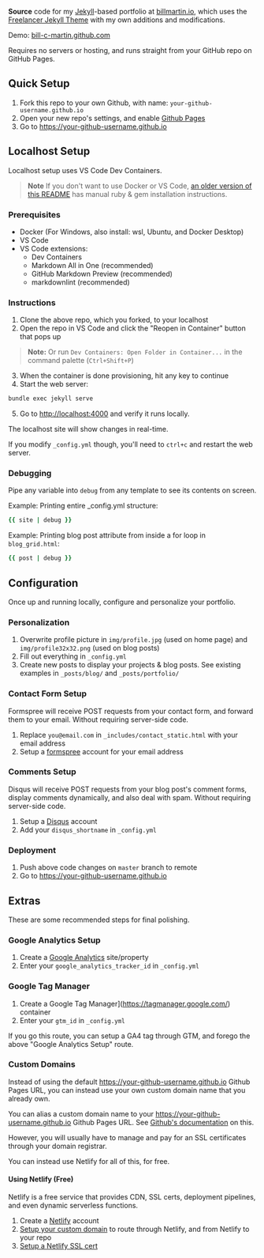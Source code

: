 **Source** code for my [Jekyll](https://jekyllrb.com/)-based portfolio at [billmartin.io](https://billmartin.io), which uses the [Freelancer Jekyll Theme](https://github.com/jeromelachaud/freelancer-theme) with my own additions and modifications.

Demo: [bill-c-martin.github.com](https://bill-c-martin.github.io)

Requires no servers or hosting, and runs straight from your GitHub repo on GitHub Pages.

## Quick Setup

1. Fork this repo to your own Github, with name: ```your-github-username.github.io```
2. Open your new repo's settings, and enable [Github Pages](https://pages.github.com/)
3. Go to https://your-github-username.github.io

## Localhost Setup

Localhost setup uses VS Code Dev Containers.

> **Note**
> If you don't want to use Docker or VS Code, [an older version of this README](https://github.com/bill-c-martin/bill-c-martin.github.io/blob/c8ff940d5b8776e1cc6fa9b906c066f06da580a5/README.md) has manual ruby & gem installation instructions.

### Prerequisites

- Docker (For Windows, also install: wsl, Ubuntu, and Docker Desktop)
- VS Code
- VS Code extensions:
  - Dev Containers
  - Markdown All in One (recommended)
  - GitHub Markdown Preview (recommended)
  - markdownlint (recommended)

### Instructions

1. Clone the above repo, which you forked, to your localhost
2. Open the repo in VS Code and click the "Reopen in Container" button that pops up

> **Note:**
> Or run `Dev Containers: Open Folder in Container...` in the command palette (`Ctrl+Shift+P`)

3. When the container is done provisioning, hit any key to continue
4. Start the web server:

```bash
bundle exec jekyll serve
```

5. Go to [http://localhost:4000](http://localhost:4000) and verify it runs locally.

The localhost site will show changes in real-time.

If you modify `_config.yml` though, you'll need to `ctrl+c` and restart the web server.

### Debugging

Pipe any variable into `debug` from any template to see its contents on screen.

Example: Printing entire _config.yml structure:

```ruby
{{ site | debug }}
```

Example: Printing blog post attribute from inside a for loop in `blog_grid.html`:

```ruby
{{ post | debug }}
```

## Configuration

Once up and running locally, configure and personalize your portfolio.

### Personalization

1. Overwrite profile picture in `img/profile.jpg` (used on home page) and `img/profile32x32.png` (used on blog posts)
2. Fill out everything in `_config.yml`
3. Create new posts to display your projects & blog posts. See existing examples in ```_posts/blog/``` and ```_posts/portfolio/```

### Contact Form Setup

Formspree will receive POST requests from your contact form, and forward them to your email. Without requiring server-side code.

1. Replace `you@email.com` in `_includes/contact_static.html` with your email address
2. Setup a [formspree](https://formspree.io/) account for your email address

### Comments Setup

Disqus will receive POST requests from your blog post's comment forms, display comments dynamically, and also deal with spam. Without requiring server-side code.

1. Setup a [Disqus](https://help.disqus.com/customer/portal/articles/466208) account
2. Add your `disqus_shortname` in `_config.yml`

### Deployment

1. Push above code changes on `master` branch to remote
2. Go to https://your-github-username.github.io

## Extras

These are some recommended steps for final polishing.

### Google Analytics Setup

1. Create a [Google Analytics](https://analytics.google.com/analytics/web/) site/property
2. Enter your `google_analytics_tracker_id` in `_config.yml`

### Google Tag Manager

1. Create a Google Tag Manager](https://tagmanager.google.com/) container
2. Enter your `gtm_id` in `_config.yml`

If you go this route, you can setup a GA4 tag through GTM, and forego the above "Google Analytics Setup" route.

### Custom Domains

Instead of using the default https://your-github-username.github.io Github Pages URL, you can instead use your own custom domain name that you already own.

You can alias a custom domain name to your https://your-github-username.github.io Github Pages URL. See [Github's documentation](https://docs.github.com/en/pages/configuring-a-custom-domain-for-your-github-pages-site/managing-a-custom-domain-for-your-github-pages-site) on this.

However, you will usually have to manage and pay for an SSL certificates through your domain registrar.

You can instead use Netlify for all of this, for free.

#### Using Netlify (Free)

Netlify is a free service that provides CDN, SSL certs, deployment pipelines, and even dynamic serverless functions.

1. Create a [Netlify](https://www.netlify.com/) account
2. [Setup your custom domain](https://docs.netlify.com/domains-https/custom-domains/) to route through Netlify, and from Netlify to your repo
2. [Setup a Netlify SSL cert](https://docs.netlify.com/domains-https/https-ssl/)
